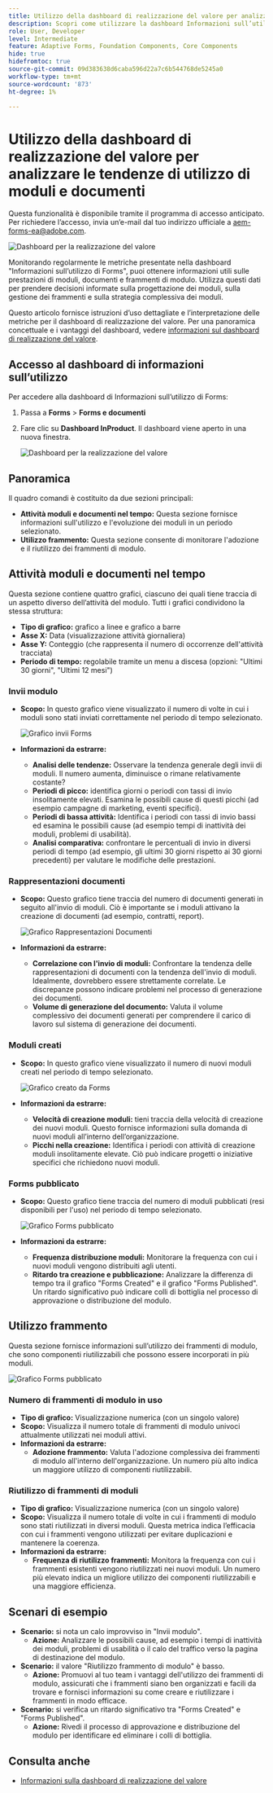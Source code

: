 ```yaml
---
title: Utilizzo della dashboard di realizzazione del valore per analizzare le tendenze di utilizzo di moduli e documenti
description: Scopri come utilizzare la dashboard Informazioni sull’utilizzo di Forms per monitorare e comprendere le prestazioni dei moduli e dei frammenti di modulo.
role: User, Developer
level: Intermediate
feature: Adaptive Forms, Foundation Components, Core Components
hide: true
hidefromtoc: true
source-git-commit: 09d383638d6caba596d22a7c6b544768de5245a0
workflow-type: tm+mt
source-wordcount: '873'
ht-degree: 1%

---
```


# Utilizzo della dashboard di realizzazione del valore per analizzare le tendenze di utilizzo di moduli e documenti

<span class="preview"> Questa funzionalità è disponibile tramite il programma di accesso anticipato. Per richiedere l’accesso, invia un’e-mail dal tuo indirizzo ufficiale a aem-forms-ea@adobe.com. <span>

![Dashboard per la realizzazione del valore](/help/edge/docs/forms/universal-editor/assets/forms-insights-banner.svg)

Monitorando regolarmente le metriche presentate nella dashboard &quot;Informazioni sull’utilizzo di Forms&quot;, puoi ottenere informazioni utili sulle prestazioni di moduli, documenti e frammenti di modulo. Utilizza questi dati per prendere decisioni informate sulla progettazione dei moduli, sulla gestione dei frammenti e sulla strategia complessiva dei moduli.

Questo articolo fornisce istruzioni d’uso dettagliate e l’interpretazione delle metriche per il dashboard di realizzazione del valore. Per una panoramica concettuale e i vantaggi del dashboard, vedere [informazioni sul dashboard di realizzazione del valore](/help/forms/aem-forms-value-realization-dashboard.md).


## Accesso al dashboard di informazioni sull’utilizzo

Per accedere alla dashboard di Informazioni sull’utilizzo di Forms:

1. Passa a **Forms** > **Forms e documenti**
1. Fare clic su **Dashboard InProduct**. Il dashboard viene aperto in una nuova finestra.

   ![Dashboard per la realizzazione del valore](/help/forms/assets/forms-usage-insights.png)

## Panoramica

Il quadro comandi è costituito da due sezioni principali:

- **Attività moduli e documenti nel tempo:** Questa sezione fornisce informazioni sull&#39;utilizzo e l&#39;evoluzione dei moduli in un periodo selezionato.
- **Utilizzo frammento:** Questa sezione consente di monitorare l&#39;adozione e il riutilizzo dei frammenti di modulo.

## Attività moduli e documenti nel tempo

Questa sezione contiene quattro grafici, ciascuno dei quali tiene traccia di un aspetto diverso dell’attività del modulo. Tutti i grafici condividono la stessa struttura:

- **Tipo di grafico:** grafico a linee e grafico a barre
- **Asse X:** Data (visualizzazione attività giornaliera)
- **Asse Y:** Conteggio (che rappresenta il numero di occorrenze dell&#39;attività tracciata)
- **Periodo di tempo:** regolabile tramite un menu a discesa (opzioni: &quot;Ultimi 30 giorni&quot;, &quot;Ultimi 12 mesi&quot;)




### Invii modulo

- **Scopo:** In questo grafico viene visualizzato il numero di volte in cui i moduli sono stati inviati correttamente nel periodo di tempo selezionato.

  ![Grafico invii Forms](/help/forms/assets/forms-submissions-vr-dashboard-form-insights.png)
- **Informazioni da estrarre:**
   - **Analisi delle tendenze:** Osservare la tendenza generale degli invii di moduli. Il numero aumenta, diminuisce o rimane relativamente costante?
   - **Periodi di picco:** identifica giorni o periodi con tassi di invio insolitamente elevati. Esamina le possibili cause di questi picchi (ad esempio campagne di marketing, eventi specifici).
   - **Periodi di bassa attività:** Identifica i periodi con tassi di invio bassi ed esamina le possibili cause (ad esempio tempi di inattività dei moduli, problemi di usabilità).
   - **Analisi comparativa:** confrontare le percentuali di invio in diversi periodi di tempo (ad esempio, gli ultimi 30 giorni rispetto ai 30 giorni precedenti) per valutare le modifiche delle prestazioni.

### Rappresentazioni documenti

- **Scopo:** Questo grafico tiene traccia del numero di documenti generati in seguito all&#39;invio di moduli. Ciò è importante se i moduli attivano la creazione di documenti (ad esempio, contratti, report).

  ![Grafico Rappresentazioni Documenti](/help/forms/assets/document-rendetions-vr-dashboard-form-insights.png)


- **Informazioni da estrarre:**
   - **Correlazione con l&#39;invio di moduli:** Confrontare la tendenza delle rappresentazioni di documenti con la tendenza dell&#39;invio di moduli. Idealmente, dovrebbero essere strettamente correlate. Le discrepanze possono indicare problemi nel processo di generazione dei documenti.
   - **Volume di generazione del documento:** Valuta il volume complessivo dei documenti generati per comprendere il carico di lavoro sul sistema di generazione dei documenti.

### Moduli creati


- **Scopo:** In questo grafico viene visualizzato il numero di nuovi moduli creati nel periodo di tempo selezionato.

  ![Grafico creato da Forms](/help/forms/assets/forms-created-vr-dashboard-form-insights.png)

- **Informazioni da estrarre:**
   - **Velocità di creazione moduli:** tieni traccia della velocità di creazione dei nuovi moduli. Questo fornisce informazioni sulla domanda di nuovi moduli all’interno dell’organizzazione.
   - **Picchi nella creazione:** Identifica i periodi con attività di creazione moduli insolitamente elevate. Ciò può indicare progetti o iniziative specifici che richiedono nuovi moduli.

### Forms pubblicato

- **Scopo:** Questo grafico tiene traccia del numero di moduli pubblicati (resi disponibili per l&#39;uso) nel periodo di tempo selezionato.

  ![Grafico Forms pubblicato](/help/forms/assets/forms-publish-vr-dashboard-form-insights.png)


- **Informazioni da estrarre:**
   - **Frequenza distribuzione moduli:** Monitorare la frequenza con cui i nuovi moduli vengono distribuiti agli utenti.
   - **Ritardo tra creazione e pubblicazione:** Analizzare la differenza di tempo tra il grafico &quot;Forms Created&quot; e il grafico &quot;Forms Published&quot;. Un ritardo significativo può indicare colli di bottiglia nel processo di approvazione o distribuzione del modulo.

## Utilizzo frammento

Questa sezione fornisce informazioni sull’utilizzo dei frammenti di modulo, che sono componenti riutilizzabili che possono essere incorporati in più moduli.

![Grafico Forms pubblicato](/help/forms/assets/fragment-usage-vr-dashboard-form-insights.png)

### Numero di frammenti di modulo in uso

- **Tipo di grafico:** Visualizzazione numerica (con un singolo valore)
- **Scopo:** Visualizza il numero totale di frammenti di modulo univoci attualmente utilizzati nei moduli attivi.
- **Informazioni da estrarre:**
   - **Adozione frammento:** Valuta l&#39;adozione complessiva dei frammenti di modulo all&#39;interno dell&#39;organizzazione. Un numero più alto indica un maggiore utilizzo di componenti riutilizzabili.

### Riutilizzo di frammenti di moduli

- **Tipo di grafico:** Visualizzazione numerica (con un singolo valore)
- **Scopo:** Visualizza il numero totale di volte in cui i frammenti di modulo sono stati riutilizzati in diversi moduli. Questa metrica indica l’efficacia con cui i frammenti vengono utilizzati per evitare duplicazioni e mantenere la coerenza.
- **Informazioni da estrarre:**
   - **Frequenza di riutilizzo frammenti:** Monitora la frequenza con cui i frammenti esistenti vengono riutilizzati nei nuovi moduli. Un numero più elevato indica un migliore utilizzo dei componenti riutilizzabili e una maggiore efficienza.

## Scenari di esempio

- **Scenario:** si nota un calo improvviso in &quot;Invii modulo&quot;.
   - **Azione:** Analizzare le possibili cause, ad esempio i tempi di inattività dei moduli, problemi di usabilità o il calo del traffico verso la pagina di destinazione del modulo.
- **Scenario:** il valore &quot;Riutilizzo frammento di modulo&quot; è basso.
   - **Azione:** Promuovi al tuo team i vantaggi dell&#39;utilizzo dei frammenti di modulo, assicurati che i frammenti siano ben organizzati e facili da trovare e fornisci informazioni su come creare e riutilizzare i frammenti in modo efficace.
- **Scenario:** si verifica un ritardo significativo tra &quot;Forms Created&quot; e &quot;Forms Published&quot;.
   - **Azione:** Rivedi il processo di approvazione e distribuzione del modulo per identificare ed eliminare i colli di bottiglia.



## Consulta anche

- [Informazioni sulla dashboard di realizzazione del valore](/help/forms/aem-forms-value-realization-dashboard.md)
